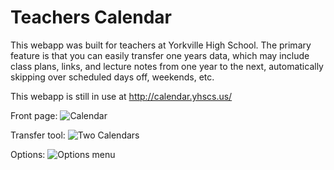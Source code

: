 # Teachers Calendar

This webapp was built for teachers at Yorkville High School. The primary feature is that you can easily transfer one years data, 
which may include class plans, links, and lecture notes from one year to the next, automatically skipping over scheduled days off, weekends, etc.

This webapp is still in use at http://calendar.yhscs.us/

Front page: 
![Calendar](https://i.imgur.com/PJ7rnIC.png)

Transfer tool:
![Two Calendars](https://i.imgur.com/8xlxLZU.png)

Options:
![Options menu](https://i.imgur.com/lYcihDE.png)
